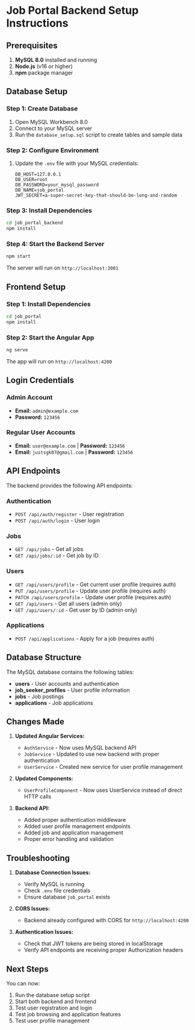 # Job Portal Backend Setup Instructions

## Prerequisites
1. **MySQL 8.0** installed and running
2. **Node.js** (v16 or higher)
3. **npm** package manager

## Database Setup

### Step 1: Create Database
1. Open MySQL Workbench 8.0
2. Connect to your MySQL server
3. Run the `database_setup.sql` script to create tables and sample data

### Step 2: Configure Environment
1. Update the `.env` file with your MySQL credentials:
   ```
   DB_HOST=127.0.0.1
   DB_USER=root
   DB_PASSWORD=your_mysql_password
   DB_NAME=job_portal
   JWT_SECRET=a-super-secret-key-that-should-be-long-and-random
   ```

### Step 3: Install Dependencies
```bash
cd job_portal_backend
npm install
```

### Step 4: Start the Backend Server
```bash
npm start
```
The server will run on `http://localhost:3001`

## Frontend Setup

### Step 1: Install Dependencies
```bash
cd job_portal
npm install
```

### Step 2: Start the Angular App
```bash
ng serve
```
The app will run on `http://localhost:4200`

## Login Credentials

### Admin Account
- **Email:** `admin@example.com`
- **Password:** `123456`

### Regular User Accounts
- **Email:** `user@example.com` | **Password:** `123456`
- **Email:** `justsgk07@gmail.com` | **Password:** `123456`

## API Endpoints

The backend provides the following API endpoints:

### Authentication
- `POST /api/auth/register` - User registration
- `POST /api/auth/login` - User login

### Jobs
- `GET /api/jobs` - Get all jobs
- `GET /api/jobs/:id` - Get job by ID

### Users
- `GET /api/users/profile` - Get current user profile (requires auth)
- `PUT /api/users/profile` - Update user profile (requires auth)
- `PATCH /api/users/profile` - Update user profile (requires auth)
- `GET /api/users` - Get all users (admin only)
- `GET /api/users/:id` - Get user by ID (admin only)

### Applications
- `POST /api/applications` - Apply for a job (requires auth)

## Database Structure

The MySQL database contains the following tables:
- **users** - User accounts and authentication
- **job_seeker_profiles** - User profile information
- **jobs** - Job postings
- **applications** - Job applications

## Changes Made

1. **Updated Angular Services:**
   - `AuthService` - Now uses MySQL backend API
   - `JobService` - Updated to use new backend with proper authentication
   - `UserService` - Created new service for user profile management

2. **Updated Components:**
   - `UserProfileComponent` - Now uses UserService instead of direct HTTP calls

3. **Backend API:**
   - Added proper authentication middleware
   - Added user profile management endpoints
   - Added job and application management
   - Proper error handling and validation

## Troubleshooting

1. **Database Connection Issues:**
   - Verify MySQL is running
   - Check `.env` file credentials
   - Ensure database `job_portal` exists

2. **CORS Issues:**
   - Backend already configured with CORS for `http://localhost:4200`

3. **Authentication Issues:**
   - Check that JWT tokens are being stored in localStorage
   - Verify API endpoints are receiving proper Authorization headers

## Next Steps

You can now:
1. Run the database setup script
2. Start both backend and frontend
3. Test user registration and login
4. Test job browsing and application features
5. Test user profile management
